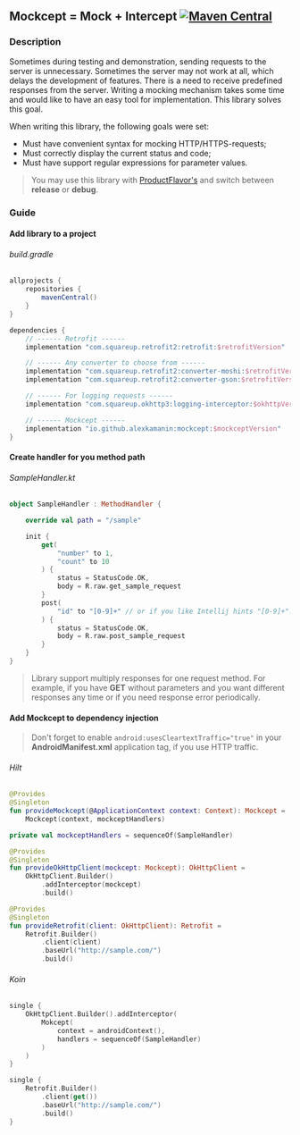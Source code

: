 ## Mockcept = Mock + Intercept [![Maven Central](https://maven-badges.herokuapp.com/maven-central/io.github.alexkamanin/mockcept/badge.svg)](https://search.maven.org/artifact/io.github.alexkamanin/mockcept)

### Description

Sometimes during testing and demonstration, sending requests to the server is unnecessary. Sometimes
the server may not work at all, which delays the development of features. There is a need to receive
predefined responses from the server. Writing a mocking mechanism takes some time and would like to
have an easy tool for implementation. This library solves this goal.

When writing this library, the following goals were set:

* Must have convenient syntax for mocking HTTP/HTTPS-requests;
* Must correctly display the current status and code;
* Must have support regular expressions for parameter values.

> You may use this library with [ProductFlavor's](https://developer.android.com/studio/build/build-variants) and switch between **release** or **debug**.

### Guide

#### Add library to a project

###### build.gradle

```groovy
allprojects {
    repositories {
        mavenCentral()
    }
}

dependencies {
    // ------ Retrofit ------
    implementation "com.squareup.retrofit2:retrofit:$retrofitVersion"

    // ------ Any converter to choose from ------
    implementation "com.squareup.retrofit2:converter-moshi:$retrofitVersion"
    implementation "com.squareup.retrofit2:converter-gson:$retrofitVersion"

    // ------ For logging requests ------
    implementation "com.squareup.okhttp3:logging-interceptor:$okhttpVersion"

    // ------ Mockcept ------
    implementation "io.github.alexkamanin:mockcept:$mockceptVersion"
}
```

#### Create handler for you method path

###### SampleHandler.kt

```kotlin
object SampleHandler : MethodHandler {

    override val path = "/sample"

    init {
        get(
            "number" to 1,
            "count" to 10
        ) {
            status = StatusCode.OK,
            body = R.raw.get_sample_request
        }
        post(
            "id" to "[0-9]+" // or if you like Intellij hints "[0-9]+".toRegex()
        ) {
            status = StatusCode.OK,
            body = R.raw.post_sample_request
        }
    }
}
```

> Library support multiply responses for one request method. For example, if you have **GET** without parameters and you want different responses any time or if you need response error periodically.

#### Add Mockcept to dependency injection

> Don't forget to enable `android:usesCleartextTraffic="true"` in your **AndroidManifest.xml** application tag, if you use HTTP traffic.

###### Hilt

```kotlin
@Provides
@Singleton
fun provideMockcept(@ApplicationContext context: Context): Mockcept =
    Mockcept(context, mockceptHandlers)

private val mockceptHandlers = sequenceOf(SampleHandler)

@Provides
@Singleton
fun provideOkHttpClient(mockcept: Mockcept): OkHttpClient =
    OkHttpClient.Builder()
        .addInterceptor(mockcept)
        .build()

@Provides
@Singleton
fun provideRetrofit(client: OkHttpClient): Retrofit =
    Retrofit.Builder()
        .client(client)
        .baseUrl("http://sample.com/")
        .build()
```

###### Koin

```kotlin
single {
    OkHttpClient.Builder().addInterceptor(
        Mokcept(
            context = androidContext(),
            handlers = sequenceOf(SampleHandler)
        )
    )
}

single {
    Retrofit.Builder()
        .client(get())
        .baseUrl("http://sample.com/")
        .build()
}
```